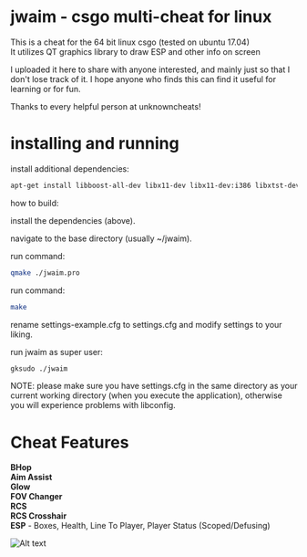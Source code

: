 # jwaim - csgo multi-cheat for linux
This is a cheat for the 64 bit linux csgo (tested on ubuntu 17.04)  
It utilizes QT graphics library to draw ESP and other info on screen  

I uploaded it here to share with anyone interested, and mainly just so that I don't lose track of it. I hope anyone who finds this can find it useful for learning or for fun.   

Thanks to every helpful person at unknowncheats!

# installing and running
install additional dependencies:
```bash
apt-get install libboost-all-dev libx11-dev libx11-dev:i386 libxtst-dev libconfig++-dev build-essential qt5-default
```

how to build:

install the dependencies (above).

navigate to the base directory (usually ~/jwaim).

run command:
```bash
qmake ./jwaim.pro
```
run command: 
```bash
make
```
rename settings-example.cfg to settings.cfg and modify settings to your liking.

run jwaim as super user:

```bash 
gksudo ./jwaim
```


NOTE:
please make sure you have settings.cfg in the same directory as your current working directory (when you execute the application), otherwise you will experience problems with libconfig.

# Cheat Features
**BHop  
Aim Assist  
Glow  
FOV Changer  
RCS  
RCS Crosshair  
ESP** - Boxes, Health, Line To Player, Player Status (Scoped/Defusing)

![Alt text](http://i.imgur.com/g2IU45i.jpg "screenshot")
